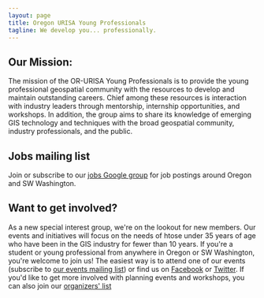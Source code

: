 ```yaml
---
layout: page
title: Oregon URISA Young Professionals
tagline: We develop you... professionally.
---
```

<!-- {% include JB/setup %} -->

## Our Mission:

The mission of the OR-URISA Young Professionals is to provide the young professional geospatial community with the resources to develop and maintain outstanding careers. Chief among these resources is interaction with industry leaders through mentorship, internship opportunities, and workshops. In addition, the group aims to share its knowledge of emerging GIS technology and techniques with the broad geospatial community, industry professionals, and the public.
    
## Jobs mailing list

Join or subscribe to our [jobs Google group](https://groups.google.com/forum/?fromgroups=#!forum/orurisa-yp-jobs) for job postings around Oregon and SW Washington.

<!--<ul class="posts">
  {% for post in site.posts %}
    <li><span>{{ post.date | date_to_string }}</span> &raquo; <a href="{{ BASE_PATH }}{{ post.url }}">{{ post.title }}</a></li>
  {% endfor %}
</ul>-->

## Want to get involved?

As a new special interest group, we're on the lookout for new members. Our events and initiatives will focus on the needs of htose under 35 years of age who have been in the GIS industry for fewer than 10 years. If you're a student or young professional from anywhere in Oregon or SW Washington, you're welcome to join us! The easiest way is to attend one of our events (subscribe to [our events mailing list](https://groups.google.com/forum/#!forum/or-urisa-yp-events)) or find us on [Facebook](https://www.facebook.com/groups/or.urisa.young.professionals/) or [Twitter](https://twitter.com/orurisayp). If you'd like to get more involved with planning events and workshops, you can also join our [organizers' list](https://groups.google.com/forum/#!forum/or-urisa-young-professionals)